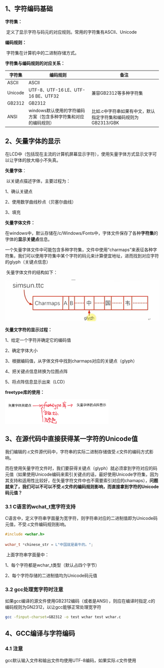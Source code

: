 ## 1、字符编码基础

**字符集：**

​	定义了显示字符与码元的对应规则。常用的字符集有ASCII、Unicode

**编码规则：**

​	字符集在计算机中的二进制存储方式。

**字符集与编码规则的对应关系：**

| 字符集  | 编码规则                                                     | 备注                                                         |
| ------- | ------------------------------------------------------------ | ------------------------------------------------------------ |
| ASCII   | ASCII                                                        |                                                              |
| Unicode | UTF-8、UTF-16 LE、UTF-16 BE、UTF32                           | 兼容GB2312等多种字符集                                       |
| GB2312  | GB2312                                                       |                                                              |
| ANSI    | windows默认使用的字符编码方案（包含多种字符集和对应的编码规则） | 比如.c中字符串如果有中文，默认指定字符集和编码规则为GB2313/GBK |

## 2、矢量字体的显示

​	在LCD中（包括现在主流的计算机屏幕显示字符），使用矢量字体方式显示文字可以让字体的放大缩小不失真。

**矢量字体**：

​	以关键点描述字体，主要过程为：

1、确认关键点

2、使用数学曲线秒点（贝塞尔曲线）

3、填充

**矢量字体文件：**

​	在windows中，默认存储在/c/Windows/Fonts中，字体文件保存了各种**字符集**的字体的**显示关键点**信息。

​	一个矢量字体文件中可能包含多种字符集，文件中使用“charmaps”来表征各种字符集，我们可以使用字符集中某个字符的码元来计算便宜地址，进而找到对应字符的glyph（关键点信息）

​	矢量字体文件的结构如下：

![image-20240811151953710](../../../6.图片/image-20240811151953710.png)

**矢量文字符的显示过程：**

1、给定一个字符并确定它的编码值

2、确定字体大小

3、根据编码值，从字体文件中找到charmaps对应的关键点（glyph）

4、把关键点信息转换为位图点阵

5、将点阵信息显示出来（LCD）

**freetype库的使用：**

​	<img src="../../../6.图片/image-20240811151834044.png" alt="image-20240811151834044" style="zoom:33%;" />

## 3、在源代码中直接获得某一字符的Unicode值

​	我们编辑的.c文件源代码中，字符串的实际二进制存储值受.c文件的编码方式影响。

​	而在使用矢量字符文件时，我们要获得关键点（glyph）就必须拿到字符对应的码元值（如果使用Unicode编码来索引关键点的话，最好使用Unicode字符集，因为其支持和适用性比较好，在矢量字符文件中也不需要索引对应的chamaps），**问题就来了，我们可以不可以不受.c文件的编码规则影响，而直接拿到字符的Unicode码元值？**

### 3.1 C语言的wchat_t宽字符支持

​	C语言中，定义字符串字面量为宽字符，则字符串对应的二进制值即为Unicode码元值，不受.c文件编码规则影响。

```c
#include <wchar.h>

wchar_t *chinese_str = L"中国就是最牛的。";
```

​	上面字符串字面量中：

1、每个字符都是wchar_t类型（默认占四个字节）

2、每个字符存储的二进制值均为Unicode码元值

### 3.2 gcc处理宽字符时注意

​	如果gcc编译的源文件使用GB2312编码（或者是ANSI），则应在编译时指定.c的编码规则为GN2312，以让gcc能够正常处理宽字符

```sh
gcc -finput-charset=GB2312 -o test wchar test wchar.c
```



## 4、GCC编译与字符编码

### 4.1 注意

gcc默认输入文件和输出文件均使用UTF-8编码，如果实际.c文件使用

​	